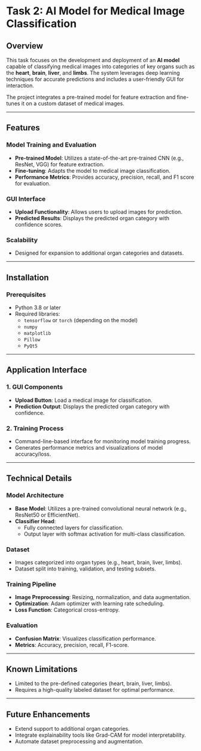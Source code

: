 # Task 2: AI Model for Medical Image Classification

## Overview

This task focuses on the development and deployment of an **AI model** capable of classifying medical images into categories of key organs such as the **heart**, **brain**, **liver**, and **limbs**. The system leverages deep learning techniques for accurate predictions and includes a user-friendly GUI for interaction.

The project integrates a pre-trained model for feature extraction and fine-tunes it on a custom dataset of medical images.

---

## Features

### Model Training and Evaluation
- **Pre-trained Model**: Utilizes a state-of-the-art pre-trained CNN (e.g., ResNet, VGG) for feature extraction.
- **Fine-tuning**: Adapts the model to medical image classification.
- **Performance Metrics**: Provides accuracy, precision, recall, and F1 score for evaluation.

### GUI Interface
- **Upload Functionality**: Allows users to upload images for prediction.
- **Predicted Results**: Displays the predicted organ category with confidence scores.

### Scalability
- Designed for expansion to additional organ categories and datasets.

---

## Installation

### Prerequisites
- Python 3.8 or later
- Required libraries:
  - `tensorflow` or `torch` (depending on the model)
  - `numpy`
  - `matplotlib`
  - `Pillow`
  - `PyQt5`

---

## Application Interface

### 1. GUI Components
- **Upload Button**: Load a medical image for classification.
- **Prediction Output**: Displays the predicted organ category with confidence.

### 2. Training Process
- Command-line-based interface for monitoring model training progress.
- Generates performance metrics and visualizations of model accuracy/loss.

 ---

 ## Technical Details

### Model Architecture

- **Base Model**: Utilizes a pre-trained convolutional neural network (e.g., ResNet50 or EfficientNet).
- **Classifier Head**:
  - Fully connected layers for classification.
  - Output layer with softmax activation for multi-class classification.

### Dataset

- Images categorized into organ types (e.g., heart, brain, liver, limbs).
- Dataset split into training, validation, and testing subsets.

### Training Pipeline

- **Image Preprocessing**: Resizing, normalization, and data augmentation.
- **Optimization**: Adam optimizer with learning rate scheduling.
- **Loss Function**: Categorical cross-entropy.

### Evaluation

- **Confusion Matrix**: Visualizes classification performance.
- **Metrics**: Accuracy, precision, recall, F1-score.

---

## Known Limitations

- Limited to the pre-defined categories (heart, brain, liver, limbs).
- Requires a high-quality labeled dataset for optimal performance.

---

## Future Enhancements

- Extend support to additional organ categories.
- Integrate explainability tools like Grad-CAM for model interpretability.
- Automate dataset preprocessing and augmentation.

 
